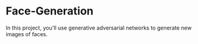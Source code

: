 # Face-Generation
In this project, you'll use generative adversarial networks to generate new images of faces.
